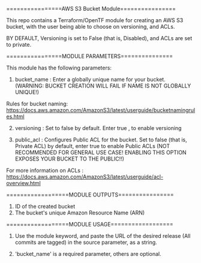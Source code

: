 ================AWS S3 Bucket Module================

This repo contains a Terraform/OpenTF module for creating an AWS S3 bucket, with the user being able to choose on versioning, and ACLs. 

BY DEFAULT, Versioning is set to False (that is, Disabled), and ACLs are set to private.

================MODULE PARAMETERS===============

This module has the following parameters:

1) bucket_name : Enter a globally unique name for your bucket. (WARNING: BUCKET CREATION WILL FAIL IF NAME IS NOT GLOBALLY UNIQUE!)

Rules for bucket naming:  https://docs.aws.amazon.com/AmazonS3/latest/userguide/bucketnamingrules.html


2) versioning : Set to false by default. Enter true , to enable versioning


3) public_acl : Configures Public ACL for the bucket. Set to false (that is, Private ACL) by default, enter true to enable Public ACLs (NOT RECOMMENDED FOR GENERAL USE CASE! ENABLING THIS OPTION EXPOSES YOUR BUCKET TO THE PUBLIC!!)

For more information on ACLs : https://docs.aws.amazon.com/AmazonS3/latest/userguide/acl-overview.html


==================MODULE OUTPUTS================

1) ID of the created bucket
2) The bucket's unique Amazon Resource Name (ARN)


==================MODULE USAGE==================

1) Use the module keyword, and paste the URL of the desired release (All commits are tagged) in the source parameter, as a string.

2) 'bucket_name' is a required parameter, others are optional.